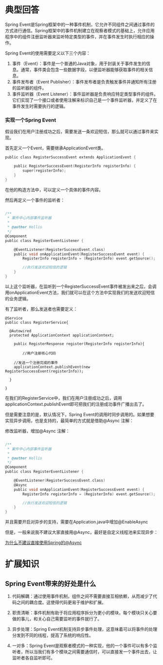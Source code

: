 # 典型回答


Spring Event是Spring框架中的一种事件机制，它允许不同组件之间通过事件的方式进行通信。Spring框架中的事件机制建立在观察者模式的基础上，允许应用程序中的组件注册监听器来监听特定类型的事件，并在事件发生时执行相应的操作。



Spring Event的使用需要定义以下三个内容：



1. 事件（Event）：事件是一个普通的Java对象，用于封装关于事件发生的信息。通常，事件类会包含一些数据字段，以便监听器能够获取事件的相关信息。
2. 事件发布者（Event Publisher）：事件发布者是负责触发事件并通知所有注册的监听器的组件。
3. 事件监听器（Event Listener）：事件监听器是负责响应特定类型事件的组件。它们实现了一个接口或者使用注解来标识自己是一个事件监听器，并定义了在事件发生时需要执行的逻辑。



### 实现一个Spring Event


假设我们在用户注册成功之后，需要发送一条欢迎短信，那么就可以通过事件来实现。



首先定义一个Event，需要继承ApplicationEvent类。



```c
public class RegisterSuccessEvent extends ApplicationEvent {

    public RegisterSuccessEvent(RegisterInfo registerInfo) {
        super(registerInfo);
    }
}

```



在他的构造方法中，可以定义一个具体的事件内容。



然后再定义一个事件的监听者：



```c

/**
 * 案件中心内部事件监听器
 *
 * @author Hollis
 */
@Component
public class RegisterEventListener {

    @EventListener(RegisterSuccessEvent.class)
    public void onApplicationEvent(RegisterSuccessEvent event) {
        RegisterInfo registerInfo = (RegisterInfo) event.getSource();

        //执行发送欢迎短信的逻辑
    }
}

```





以上这个监听器，在监听到一个RegisterSuccessEvent事件被发出来之后，会调用onApplicationEvent方法，我们就可以在这个方法中实现我们的发送欢迎短信的业务逻辑。



有了监听者，那么发送者也需要定义：



```plain
@Service
public class RegisterService{

  @Autowired
  protected ApplicationContext applicationContext;

	public RegisterResponse register(RegisterInfo registerInfo){

		//用户注册核心代码

  	//发送一个注册完成的事件
    applicationContext.publishEvent(new RegisterSuccessEvent(registerInfo));

  }

}
```

 

在我们的RegisterService中，我们在用户注册成功之后，调用applicationContext.publishEvent即可把我们的注册成功事件广播出去了。



但是需要注意的是，默认情况下，Spring Event的调用时同步调用的。如果想要实现异步调用，也是支持的，最简单的方式就是借助@Async 注解：



修改监听器，增加@Async 注解：



```c

/**
 * 案件中心内部事件监听器
 *
 * @author Hollis
 */
@Component
public class RegisterEventListener {

    @EventListener(RegisterSuccessEvent.class)
    @Async
    public void onApplicationEvent(RegisterSuccessEvent event) {
        RegisterInfo registerInfo = (RegisterInfo) event.getSource();

        //执行发送欢迎短信的逻辑
    }
}

```



并且需要开启对异步的支持，需要在Application.java中增加@EnableAsync

 

但是，一般来说我不建议大家直接用@Async，最好是自定义线程池来实现异步：



[为什么不建议直接使用Spring的@Async](https://www.yuque.com/hollis666/qyhor6/naw927g44ywpxw4e)

# 扩展知识


## Spring Event带来的好处是什么


1. 代码解耦：通过使用事件机制，组件之间不需要直接互相依赖，从而减少了代码之间的耦合度。这使得代码更易于维护和扩展。



2. 职责清晰：事件机制有助于将应用程序拆分为更小的模块，每个模块只关心要做的事儿，和关心自己需要监听的事件就行了。



3. 异步处理：Spring Event机制支持异步事件处理，这意味着可以将事件的处理分发到不同的线程，提高了系统的响应性。



4. 一对多：Spring Event是观察者模式的一种实现，他的一个事件可以有多个监听者，所以当我们有多个模块之间需要通信时，可以直接发一个事件出去，让监听者各自监听即可。

